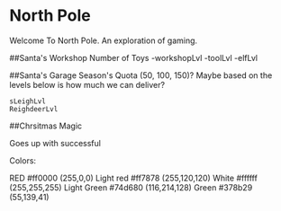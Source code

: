 # North Pole
Welcome To North Pole. An exploration of gaming.

##Santa's Workshop
    Number of Toys
    -workshopLvl
    -toolLvl
    -elfLvl

##Santa's Garage
Season's Quota (50, 100, 150)?
Maybe based on the levels below is how much we can deliver?

    sLeighLvl
    ReighdeerLvl


##Chrsitmas Magic

Goes up with successful

Colors:

RED         #ff0000     (255,0,0)
Light red   #ff7878     (255,120,120)
White       #ffffff     (255,255,255)
Light Green #74d680     (116,214,128)
Green       #378b29     (55,139,41)